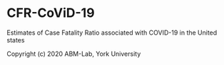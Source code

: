 # CFR-CoViD-19
Estimates of Case Fatality Ratio associated with COVID-19 in the United states

Copyright (c) 2020 ABM-Lab, York University
